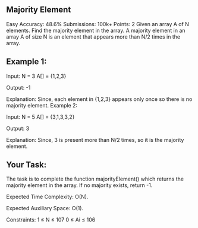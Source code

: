 ## Majority Element 
Easy Accuracy: 48.6% Submissions: 100k+ Points: 2
Given an array A of N elements. Find the majority element in the array. A majority element in an array A of size N is an element that appears more than N/2 times in the array.
 

## Example 1:

Input:
N = 3 
A[] = {1,2,3}

Output:
-1

Explanation:
Since, each element in 
{1,2,3} appears only once so there 
is no majority element.
Example 2:

Input:
N = 5 
A[] = {3,1,3,3,2} 

Output:
3

Explanation:
Since, 3 is present more
than N/2 times, so it is 
the majority element.

## Your Task:
The task is to complete the function majorityElement() which returns the majority element in the array. If no majority exists, return -1.
 

Expected Time Complexity: O(N).

Expected Auxiliary Space: O(1).
 

Constraints:
1 ≤ N ≤ 107
0 ≤ Ai ≤ 106
